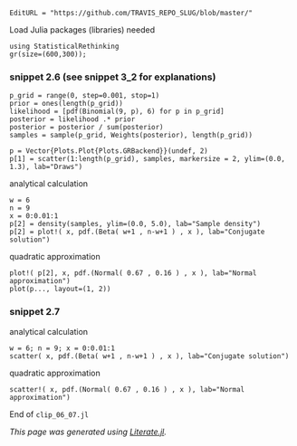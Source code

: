 ```@meta
EditURL = "https://github.com/TRAVIS_REPO_SLUG/blob/master/"
```

Load Julia packages (libraries) needed

```@example clip-06-07
using StatisticalRethinking
gr(size=(600,300));
```

### snippet 2.6 (see snippet 3_2 for explanations)

```@example clip-06-07
p_grid = range(0, step=0.001, stop=1)
prior = ones(length(p_grid))
likelihood = [pdf(Binomial(9, p), 6) for p in p_grid]
posterior = likelihood .* prior
posterior = posterior / sum(posterior)
samples = sample(p_grid, Weights(posterior), length(p_grid))

p = Vector{Plots.Plot{Plots.GRBackend}}(undef, 2)
p[1] = scatter(1:length(p_grid), samples, markersize = 2, ylim=(0.0, 1.3), lab="Draws")
```

analytical calculation

```@example clip-06-07
w = 6
n = 9
x = 0:0.01:1
p[2] = density(samples, ylim=(0.0, 5.0), lab="Sample density")
p[2] = plot!( x, pdf.(Beta( w+1 , n-w+1 ) , x ), lab="Conjugate solution")
```

quadratic approximation

```@example clip-06-07
plot!( p[2], x, pdf.(Normal( 0.67 , 0.16 ) , x ), lab="Normal approximation")
plot(p..., layout=(1, 2))
```

### snippet 2.7

analytical calculation

```@example clip-06-07
w = 6; n = 9; x = 0:0.01:1
scatter( x, pdf.(Beta( w+1 , n-w+1 ) , x ), lab="Conjugate solution")
```

quadratic approximation

```@example clip-06-07
scatter!( x, pdf.(Normal( 0.67 , 0.16 ) , x ), lab="Normal approximation")
```

End of `clip_06_07.jl`

*This page was generated using [Literate.jl](https://github.com/fredrikekre/Literate.jl).*

